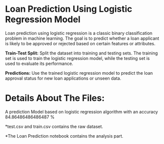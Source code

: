 # Loan Prediction Using Logistic Regression Model
Loan prediction using logistic regression is a classic binary classification problem in machine learning. The goal is to predict whether a loan applicant is likely to be approved or rejected based on certain features or attributes.

**Train-Test Split:** Split the dataset into training and testing sets. The training set is used to train the logistic regression model, while the testing set is used to evaluate its performance.

**Predictions:** Use the trained logistic regression model to predict the loan approval status for new loan applications or unseen data.

# Details About The Files:
A prediction Model based on logistic regression algorithm with an accuracy 84.86486486486487 %

*test.csv and train.csv contains the raw dataset.

*The Loan Prediction notebook contains the analysis part.
